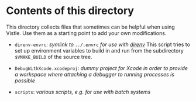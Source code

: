 Contents of this directory
==========================

This directory collects files that sometimes can be helpful when using Vistle.
Use them as a starting point to add your own modifications.

- `direnv-envrc`:
  *symlink to `../.envrc` for use with [direnv](https://direnv.net)*
  This script tries to set up environment variables to build in and run from the
  subdirectory `$VMAKE_BUILD` of the source tree.

- `DebugWithXcode.xcodeproj`:
  *dummy project for Xcode in order to provide a workspace where attaching a debugger to running processes is possible*

- `scripts`:
  *various scripts, e.g. for use with batch systems*

